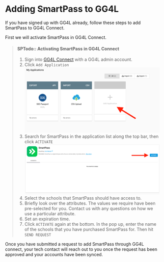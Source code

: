 # Adding SmartPass to GG4L

If you have signed up with GG4L already, follow these steps to add SmartPass to GG4L Connect.

First we will activate SmartPass in GG4L Connect.
> #### SPTodo:: Activating SmartPass in GG4L Connect
> 1. Sign into [GG4L Connect](https://gg4l.edutone.net/) with a GG4L admin account.
> 2. Click `Add Application`
>    ![add app](../imgs/gg4l_add_app.png)
> 3. Search for SmartPass in the application list along the top bar, then click `ACTIVATE`
>    ![gg4l_activate](gg4l_activate.png)
> 4. Select the schools that SmartPass should have access to.
> 5. Briefly look over the attributes. The values we require have been pre-selected for you. Contact us with any
>    questions on how we use a particular attribute. 
> 6. Set an expiration time.
> 7. Click `ACTIVATE` again at the bottom. In the pop up, enter the name of the schools that you have purchased SmartPass for. Then hit `SEND REQUEST`

Once you have submitted a request to add SmartPass through GG4L connect, your tech contact will reach out to you once
the request has been approved and your accounts have been synced. 